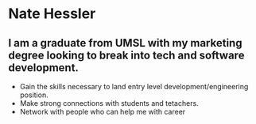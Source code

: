 <h1>Nate Hessler</h1>
<h2>I am a graduate from UMSL with my marketing degree looking to break into tech and software development.</h2>
<ul>
  <li>Gain the skills necessary to land entry level development/engineering position.</li>
  <li>Make strong connections with students and tetachers.</li>
  <li>Network with people who can help me with career</li>
</ul>
